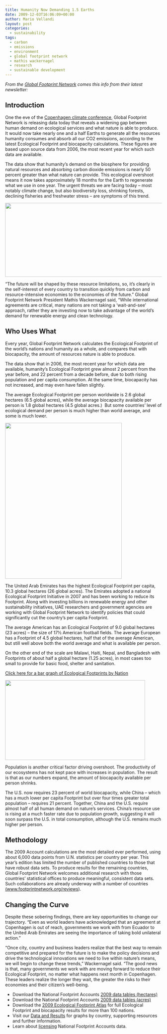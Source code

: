 ```yaml
---
title: Humanity Now Demanding 1.5 Earths
date: 2009-12-03T16:06:09+00:00
author: Mario Vellandi
layout: post
categories:
  - sustainability
tags:
  - carbon
  - emissions
  - environment
  - global footprint network
  - mathis wackernagel
  - research
  - sustainable development
---
```

_From the [Global Footprint Network](http://www.footprintnetwork.org) comes this info from their latest newsletter:_

## Introduction

One the eve of the [Copenhagen climate conference](http://en.cop15.dk/), Global Footprint Network is releasing data today that reveals a widening gap between human demand on ecological services and what nature is able to produce. It would now take nearly one and a half Earths to generate all the resources humanity consumes and absorb all our CO2 emissions, according to the latest Ecological Footprint and biocapacity calculations. These figures are based upon source data from 2006, the most recent year for which such data are available.

The data show that humanity’s demand on the biosphere for providing natural resources and absorbing carbon dioxide emissions is nearly 50 percent greater than what nature can provide. This ecological overshoot means it now takes approximately 18 months for the Earth to regenerate what we use in one year. The urgent threats we are facing today &#8211; most notably climate change, but also biodiversity loss, shrinking forests, declining fisheries and freshwater stress &#8211; are symptoms of this trend.

<img style="border: 0px none ;" src="http://proxy.pcdn.vresp.com/b9f4a860d/www.footprintnetwork.org/images/article_uploads/Humanity-Footprintthmb.gif" alt="" width="550" height="237" />

“The future will be shaped by these resource limitations, so, it’s clearly in the self-interest of every country to transition quickly from carbon and resource-intensive economies to the economies of the future.” Global Footprint Network President Mathis Wackernagel said, “While international agreements are critical, many nations are not taking a ‘wait-and-see’ approach, rather they are investing now to take advantage of the world’s demand for renewable energy and clean technology.

## Who Uses What

Every year, Global Footprint Network calculates the Ecological Footprint of the world’s nations and humanity as a whole, and compares that with biocapacity, the amount of resources nature is able to produce.

The data show that in 2006, the most recent year for which data are available, humanity’s Ecological Footprint grew almost 2 percent from the year before, and 22 percent from a decade before, due to both rising population and per capita consumption. At the same time, biocapacity has not increased, and may even have fallen slightly.

The average Ecological Footprint per person worldwide is 2.6 global hectares (6.5 global acres), while the average biocapacity available per person is 1.8 global hectares (4.5 global acres.)  But some countries’ level of ecological demand per person is much higher than world average, and some is much lower.

<img style="border: 0px none ;" src="http://proxy.pcdn.vresp.com/71d0205ee/www.footprintnetwork.org/images/article_uploads/Deficit_Earths_NFA_09_thumb.gif" alt="" width="375" height="500" />

The United Arab Emirates has the highest Ecological Footprint per capita, 10.3 global hectares (26 global acres). The Emirates adopted a national Ecological Footprint Initiative in 2007 and has been working to reduce its Footprint. Along with investing billions in renewable energy and other sustainability initiatives, UAE researchers and government agencies are working with Global Footprint Network to identify policies that could significantly cut the country’s per capita Footprint.

The average American has an Ecological Footprint of 9.0 global hectares (23 acres) – the size of 17½ American football fields. The average European has a Footprint of 4.5 global hectares, half that of the average American, but still well above both the world average and what is available per person.

On the other end of the scale are Malawi, Haiti, Nepal, and Bangladesh with Footprints of about half a global hectare (1.25 acres), in most cases too small to provide for basic food, shelter and sanitation.

<a title="Click here for a bar graph of Ecological Footprints by Nation" rel="nofollow" href="http://cts.vresp.com/c/?GlobalFootprintNetwo/b70460ec25/644fb7096c/fb82aebfa1">Click here for a bar graph of Ecological Footprints by Nation</a>

<img style="border: 0px none ;" src="http://proxy.pcdn.vresp.com/75c3a2c39/www.footprintnetwork.org/images/article_uploads/EF-BCthmb_thumb.gif" alt="" width="450" height="256" />

Population is another critical factor driving overshoot. The productivity of our ecosystems has not kept pace with increases in population. The result is that as our numbers expand, the amount of biocapacity available per person shrinks.

The U.S. now requires 23 percent of world biocapacity, while China – which has a much lower per capita Footprint but over four times greater total population – requires 21 percent. Together, China and the U.S. require almost half of all human demand on nature’s services. China’s resource use is rising at a much faster rate due to population growth, suggesting it will soon surpass the U.S. in total consumption, although the U.S. remains much higher per person.

## Methodology

The 2009 Account calculations are the most detailed ever performed, using about 6,000 data points from U.N. statistics per country per year. This year’s edition has limited the number of published countries to those that have robust data sets. To produce results for the remaining countries, Global Footprint Network welcomes additional research with those countries’ statistical offices to produce meaningful, consistent data sets. Such collaborations are already underway with a number of countries <a rel="nofollow" href="http://cts.vresp.com/c/?GlobalFootprintNetwo/b70460ec25/644fb7096c/42901e1e4e">(www.footprintnetwork.org/reviews)</a>.

## Changing the Curve

Despite these sobering findings, there are key opportunities to change our trajectory. “Even as world leaders have acknowledged that an agreement at Copenhagen is out of reach, governments we work with from Ecuador to the United Arab Emirates are seeing the importance of taking bold unilateral action.”

“Once city, country and business leaders realize that the best way to remain competitive and prepared for the future is to make the policy decisions and drive the technological innovations we need to live within nature’s means, we will begin to change these trends,” Wackernagel said. “The good news is that, many governments we work with are moving forward to reduce their Ecological Footprint, no matter what happens next month in Copenhagen. These leaders realize the longer they wait, the greater the risks to their economies and their citizen’s well-being.

  * Download the National Footprint Accounts <a title=" 2009 data tables (hectares)" rel="nofollow" href="http://cts.vresp.com/c/?GlobalFootprintNetwo/b70460ec25/644fb7096c/eb1352ba63">2009 data tables (hectares)</a>
  * Download the National Footprint Accounts <a title=" 2009 data tables (acres)" rel="nofollow" href="http://cts.vresp.com/c/?GlobalFootprintNetwo/b70460ec25/644fb7096c/1a68d27889">2009 data tables (acres)</a>
  * Download the <a title="2009 Ecological Footprint Atlas" rel="nofollow" href="http://cts.vresp.com/c/?GlobalFootprintNetwo/b70460ec25/644fb7096c/86a43fdc78">2009 Ecological Footprint Atlas</a> for full Ecological Footprint and biocapacity results for more than 100 nations.
  * Visit our <a title="Data and Results" rel="nofollow" href="http://cts.vresp.com/c/?GlobalFootprintNetwo/b70460ec25/644fb7096c/8111859495">Data and Results</a> for graphs by country, supporting resources and further information.
  * Learn about <a title="licensing" rel="nofollow" href="http://cts.vresp.com/c/?GlobalFootprintNetwo/b70460ec25/644fb7096c/3d541f69ca">licensing</a> National Footprint Accounts data.
